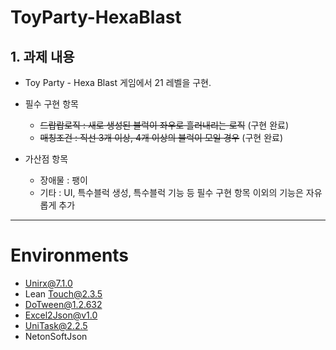# ToyParty-HexaBlast

## 1. 과제 내용

-   Toy Party - Hexa Blast 게임에서 21 레벨을 구현.

- 필수 구현 항목
    -   ~~드랍랍로직 : 새로 생성된 블럭이 좌우로 흘러내리는 로직~~ (구현 완료)
    -   ~~매칭조건 : 직선 3개 이상, 4개 이상의 블럭이 모일 경우~~  (구현 완료)

- 가산점 항목
    -   장애물 : 팽이
    -   기타 : UI, 특수블럭 생성, 특수블럭 기능 등 필수 구현 항목 이외의 기능은 자유롭게 추가

----


# Environments

-   Unirx@7.1.0
-   Lean Touch@2.3.5
-   DoTween@1.2.632
-   Excel2Json@v1.0
-   UniTask@2.2.5
-   NetonSoftJson